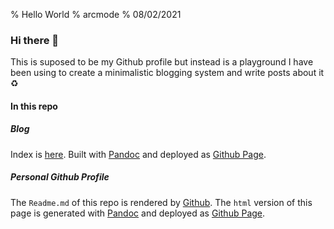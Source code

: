 % Hello World
% arcmode
% 08/02/2021

### Hi there 🖖

This is suposed to be my Github profile but instead is a playground
I have been using to create a minimalistic blogging system and write posts about it ♻️

#### In this repo

##### Blog

Index is [here](https://arcmode.github.io/dist/blog/index.html). Built with [Pandoc](https://pandoc.org/) and deployed as [Github Page](https://pages.github.com/).

##### Personal Github Profile

The `Readme.md` of this repo is rendered by [Github](https://docs.github.com/en/github/setting-up-and-managing-your-github-profile/about-your-profile). The `html` version of this page is generated with [Pandoc](https://pandoc.org/) and deployed as [Github Page](https://pages.github.com/).
